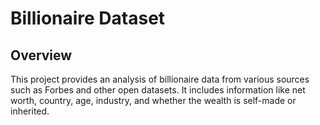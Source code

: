 # Billionaire Dataset
##  Overview
This project provides an analysis of billionaire data from various sources such as Forbes and other open datasets. It includes information like net worth, country, age, industry, and whether the wealth is self-made or inherited.


